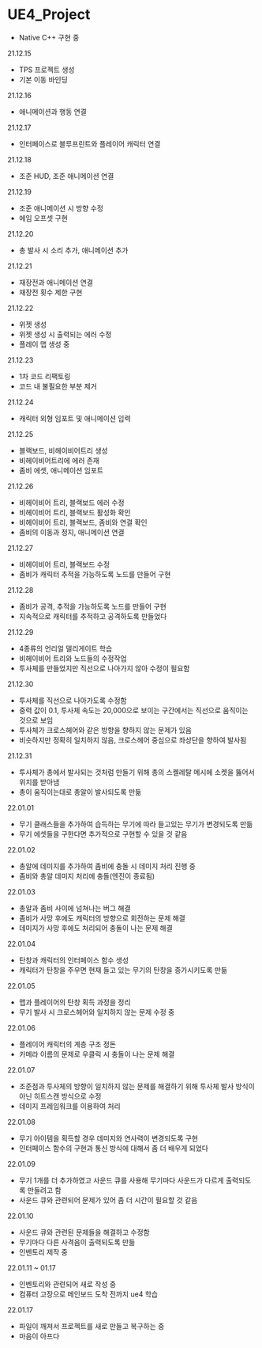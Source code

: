 # UE4_Project
- Native C++ 구현 중

21.12.15
- TPS 프로젝트 생성
- 기본 이동 바인딩

21.12.16
- 애니메이션과 행동 연결

21.12.17
- 인터페이스로 블루프린트와 플레이어 캐릭터 연결

21.12.18
- 조준 HUD, 조준 애니메이션 연결

21.12.19
- 조준 애니메이션 시 방향 수정
- 에임 오프셋 구현

21.12.20
- 총 발사 시 소리 추가, 애니메이션 추가

21.12.21
- 재장전과 애니메이션 연결
- 재장전 횟수 제한 구현

21.12.22
- 위젯 생성
- 위젯 생성 시 출력되는 에러 수정
- 플레이 맵 생성 중

21.12.23
- 1차 코드 리팩토링
- 코드 내 불필요한 부분 제거

21.12.24
- 캐릭터 외형 임포트 및 애니메이션 입력

21.12.25
- 블랙보드, 비헤이비어트리 생성
- 비헤이비어트리에 에러 존재
- 좀비 에셋, 애니메이션 임포트

21.12.26
- 비헤이비어 트리, 블랙보드 에러 수정
- 비헤이비어 트리, 블랙보드 활성화 확인
- 비헤이비어 트리, 블랙보드, 좀비와 연결 확인
- 좀비의 이동과 정지, 애니메이션 연결

21.12.27
- 비헤이비어 트리, 블랙보드 수정
- 좀비가 캐릭터 추적을 가능하도록 노드를 만들어 구현

21.12.28
- 좀비가 공격, 추적을 가능하도록 노드를 만들어 구현
- 지속적으로 캐릭터를 추적하고 공격하도록 만들었다

21.12.29
- 4종류의 언리얼 델리게이트 학습
- 비헤이비어 트리와 노드들의 수정작업
- 투사체를 만들었지만 직선으로 나아가지 않아 수정이 필요함

21.12.30
- 투사체를 직선으로 나아가도록 수정함
- 중력 값이 0.1, 투사체 속도는 20,000으로 보이는 구간에서는 직선으로 움직이는 것으로 보임
- 투사체가 크로스헤어와 같은 방향을 향하지 않는 문제가 있음
- 비슷하지만 정확히 일치하지 않음, 크로스헤어 중심으로 좌상단을 향하여 발사됨

21.12.31
- 투사체가 총에서 발사되는 것처럼 만들기 위해 총의 스켈레탈 메시에 소켓을 뚫어서 위치를 받아냄
- 총이 움직이는대로 총알이 발사되도록 만듦

22.01.01
- 무기 클래스들을 추가하여 습득하는 무기에 따라 들고있는 무기가 변경되도록 만듦
- 무기 에셋들을 구한다면 추가적으로 구현할 수 있을 것 같음

22.01.02
- 총알에 데미지를 추가하여 좀비에 충돌 시 데미지 처리 진행 중
- 좀비와 총알 데미지 처리에 충돌(엔진이 종료됨)

22.01.03
- 총알과 좀비 사이에 넘쳐나는 버그 해결
- 좀비가 사망 후에도 캐릭터의 방향으로 회전하는 문제 해결
- 데미지가 사망 후에도 처리되어 충돌이 나는 문제 해결

22.01.04
- 탄창과 캐릭터의 인터페이스 함수 생성
- 캐릭터가 탄창을 주우면 현재 들고 있는 무기의 탄창을 증가시키도록 만듦

22.01.05
- 맵과 플레이어의 탄창 획득 과정을 정리
- 무기 발사 시 크로스헤어와 일치하지 않는 문제 수정 중

22.01.06
- 플레이어 캐릭터의 계층 구조 정돈
- 카메라 이름의 문제로 우클릭 시 충돌이 나는 문제 해결

22.01.07
- 조준점과 투사체의 방향이 일치하지 않는 문제를 해결하기 위해 투사체 발사 방식이 아닌 히트스캔 방식으로 수정
- 데미지 프레임워크를 이용하여 처리

22.01.08
- 무기 아이템을 획득할 경우 데미지와 연사력이 변경되도록 구현
- 인터페이스 함수의 구현과 통신 방식에 대해서 좀 더 배우게 되었다

22.01.09
- 무기 1개를 더 추가하였고 사운드 큐를 사용해 무기마다 사운드가 다르게 출력되도록 만들려고 함
- 사운드 큐와 관련되어 문제가 있어 좀 더 시간이 필요할 것 같음

22.01.10
- 사운드 큐와 관련된 문제들을 해결하고 수정함
- 무기마다 다른 사격음이 출력되도록 만듦
- 인벤토리 제작 중

22.01.11 ~ 01.17
- 인벤토리와 관련되어 새로 작성 중
- 컴퓨터 고장으로 메인보드 도착 전까지 ue4 학습

22.01.17
- 파일이 깨져서 프로젝트를 새로 만들고 복구하는 중
- 마음이 아프다
